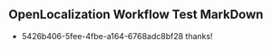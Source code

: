 ## OpenLocalization Workflow Test MarkDown
* 5426b406-5fee-4fbe-a164-6768adc8bf28 thanks!

<!--HONumber=Aug16_HO5-->


